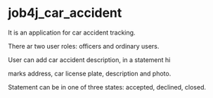 # job4j_car_accident

It is an application for car accident tracking.

There ar two user roles: officers and ordinary users.

User can add car accident description, in a statement hi 

marks address, car license plate, description and photo.

Statement can be in one of three states: accepted, declined, closed.


